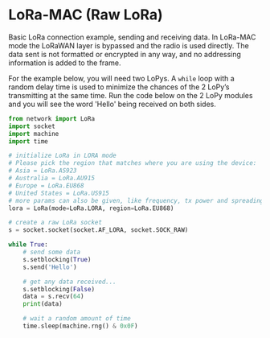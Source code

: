 # LoRa-MAC \(Raw LoRa\)

Basic LoRa connection example, sending and receiving data. In LoRa-MAC mode the LoRaWAN layer is bypassed and the radio is used directly. The data sent is not formatted or encrypted in any way, and no addressing information is added to the frame.

For the example below, you will need two LoPys. A `while` loop with a random delay time is used to minimize the chances of the 2 LoPy’s transmitting at the same time. Run the code below on the 2 LoPy modules and you will see the word 'Hello' being received on both sides.

```python
from network import LoRa
import socket
import machine
import time

# initialize LoRa in LORA mode
# Please pick the region that matches where you are using the device:
# Asia = LoRa.AS923
# Australia = LoRa.AU915
# Europe = LoRa.EU868
# United States = LoRa.US915
# more params can also be given, like frequency, tx power and spreading factor
lora = LoRa(mode=LoRa.LORA, region=LoRa.EU868)

# create a raw LoRa socket
s = socket.socket(socket.AF_LORA, socket.SOCK_RAW)

while True:
    # send some data
    s.setblocking(True)
    s.send('Hello')

    # get any data received...
    s.setblocking(False)
    data = s.recv(64)
    print(data)

    # wait a random amount of time
    time.sleep(machine.rng() & 0x0F)
```
